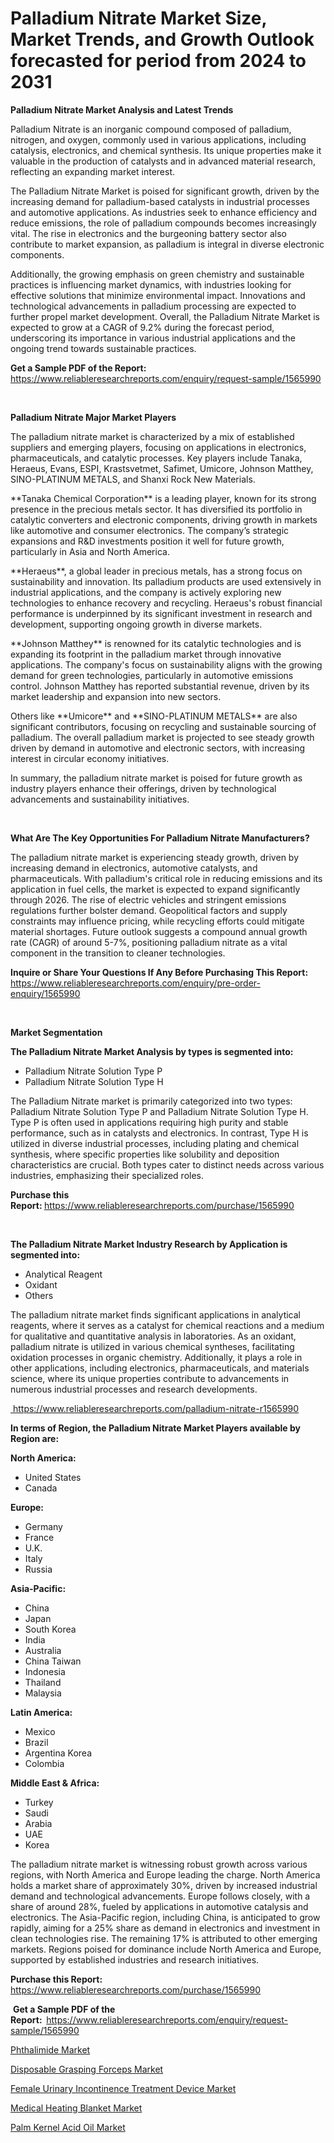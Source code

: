 <p><h1>Palladium Nitrate Market Size, Market Trends, and Growth Outlook forecasted for period from 2024 to 2031</h1></p><p><strong>Palladium Nitrate Market Analysis and Latest Trends</strong></p>
<p><p>Palladium Nitrate is an inorganic compound composed of palladium, nitrogen, and oxygen, commonly used in various applications, including catalysis, electronics, and chemical synthesis. Its unique properties make it valuable in the production of catalysts and in advanced material research, reflecting an expanding market interest.</p><p>The Palladium Nitrate Market is poised for significant growth, driven by the increasing demand for palladium-based catalysts in industrial processes and automotive applications. As industries seek to enhance efficiency and reduce emissions, the role of palladium compounds becomes increasingly vital. The rise in electronics and the burgeoning battery sector also contribute to market expansion, as palladium is integral in diverse electronic components.</p><p>Additionally, the growing emphasis on green chemistry and sustainable practices is influencing market dynamics, with industries looking for effective solutions that minimize environmental impact. Innovations and technological advancements in palladium processing are expected to further propel market development. Overall, the Palladium Nitrate Market is expected to grow at a CAGR of 9.2% during the forecast period, underscoring its importance in various industrial applications and the ongoing trend towards sustainable practices.</p></p>
<p><strong>Get a Sample PDF of the Report:&nbsp;</strong> <a href="https://www.reliableresearchreports.com/enquiry/request-sample/1565990?utm_campaign=40&utm_medium=2&utm_source=Github&utm_content=ia&utm_term=08112024&utm_id=palladium-nitrate">https://www.reliableresearchreports.com/enquiry/request-sample/1565990</a></p>
<p>&nbsp;</p>
<p><strong>Palladium Nitrate Major Market Players</strong></p>
<p><p>The palladium nitrate market is characterized by a mix of established suppliers and emerging players, focusing on applications in electronics, pharmaceuticals, and catalytic processes. Key players include Tanaka, Heraeus, Evans, ESPI, Krastsvetmet, Safimet, Umicore, Johnson Matthey, SINO-PLATINUM METALS, and Shanxi Rock New Materials.</p><p>**Tanaka Chemical Corporation** is a leading player, known for its strong presence in the precious metals sector. It has diversified its portfolio in catalytic converters and electronic components, driving growth in markets like automotive and consumer electronics. The company’s strategic expansions and R&D investments position it well for future growth, particularly in Asia and North America.</p><p>**Heraeus**, a global leader in precious metals, has a strong focus on sustainability and innovation. Its palladium products are used extensively in industrial applications, and the company is actively exploring new technologies to enhance recovery and recycling. Heraeus's robust financial performance is underpinned by its significant investment in research and development, supporting ongoing growth in diverse markets.</p><p>**Johnson Matthey** is renowned for its catalytic technologies and is expanding its footprint in the palladium market through innovative applications. The company's focus on sustainability aligns with the growing demand for green technologies, particularly in automotive emissions control. Johnson Matthey has reported substantial revenue, driven by its market leadership and expansion into new sectors.</p><p>Others like **Umicore** and **SINO-PLATINUM METALS** are also significant contributors, focusing on recycling and sustainable sourcing of palladium. The overall palladium market is projected to see steady growth driven by demand in automotive and electronic sectors, with increasing interest in circular economy initiatives.</p><p>In summary, the palladium nitrate market is poised for future growth as industry players enhance their offerings, driven by technological advancements and sustainability initiatives.</p></p>
<p>&nbsp;</p>
<p><strong>What Are The Key Opportunities For Palladium Nitrate Manufacturers?</strong></p>
<p><p>The palladium nitrate market is experiencing steady growth, driven by increasing demand in electronics, automotive catalysts, and pharmaceuticals. With palladium's critical role in reducing emissions and its application in fuel cells, the market is expected to expand significantly through 2026. The rise of electric vehicles and stringent emissions regulations further bolster demand. Geopolitical factors and supply constraints may influence pricing, while recycling efforts could mitigate material shortages. Future outlook suggests a compound annual growth rate (CAGR) of around 5-7%, positioning palladium nitrate as a vital component in the transition to cleaner technologies.</p></p>
<p><strong>Inquire or Share Your Questions If Any Before Purchasing This Report:</strong> <a href="https://www.reliableresearchreports.com/enquiry/pre-order-enquiry/1565990?utm_campaign=40&utm_medium=2&utm_source=Github&utm_content=ia&utm_term=08112024&utm_id=palladium-nitrate">https://www.reliableresearchreports.com/enquiry/pre-order-enquiry/1565990</a></p>
<p>&nbsp;</p>
<p><strong>Market Segmentation</strong></p>
<p><strong>The Palladium Nitrate Market Analysis by types is segmented into:</strong></p>
<p><ul><li>Palladium Nitrate Solution Type P</li><li>Palladium Nitrate Solution Type H</li></ul></p>
<p><p>The Palladium Nitrate market is primarily categorized into two types: Palladium Nitrate Solution Type P and Palladium Nitrate Solution Type H. Type P is often used in applications requiring high purity and stable performance, such as in catalysts and electronics. In contrast, Type H is utilized in diverse industrial processes, including plating and chemical synthesis, where specific properties like solubility and deposition characteristics are crucial. Both types cater to distinct needs across various industries, emphasizing their specialized roles.</p></p>
<p><strong>Purchase this Report:&nbsp;</strong><a href="https://www.reliableresearchreports.com/purchase/1565990?utm_campaign=40&utm_medium=2&utm_source=Github&utm_content=ia&utm_term=08112024&utm_id=palladium-nitrate">https://www.reliableresearchreports.com/purchase/1565990</a></p>
<p>&nbsp;</p>
<p><strong>The Palladium Nitrate Market Industry Research by Application is segmented into:</strong></p>
<p><ul><li>Analytical Reagent</li><li>Oxidant</li><li>Others</li></ul></p>
<p><p>The palladium nitrate market finds significant applications in analytical reagents, where it serves as a catalyst for chemical reactions and a medium for qualitative and quantitative analysis in laboratories. As an oxidant, palladium nitrate is utilized in various chemical syntheses, facilitating oxidation processes in organic chemistry. Additionally, it plays a role in other applications, including electronics, pharmaceuticals, and materials science, where its unique properties contribute to advancements in numerous industrial processes and research developments.</p></p>
<p><a href="https://www.reliableresearchreports.com/palladium-nitrate-r1565990?utm_campaign=40&utm_medium=2&utm_source=Github&utm_content=ia&utm_term=08112024&utm_id=palladium-nitrate">&nbsp;https://www.reliableresearchreports.com/palladium-nitrate-r1565990</a></p>
<p><strong>In terms of Region, the Palladium Nitrate Market Players available by Region are:</strong></p>
<p>
    <p> <strong> North America: </strong>
        <ul>
            <li>United States</li>
            <li>Canada</li>
        </ul>
        </p> 
    <p> <strong> Europe: </strong>
        <ul>
            <li>Germany</li>
            <li>France</li>
            <li>U.K.</li>
            <li>Italy</li>
            <li>Russia</li>
        </ul>
        </p> 
    <p> <strong> Asia-Pacific: </strong>
        <ul>
            <li>China</li>
            <li>Japan</li>
            <li>South Korea</li>
            <li>India</li>
            <li>Australia</li>
            <li>China Taiwan</li>
            <li>Indonesia</li>
            <li>Thailand</li>
            <li>Malaysia</li>
        </ul>
        </p> 
    <p> <strong> Latin America: </strong>
        <ul>
            <li>Mexico</li>
            <li>Brazil</li>
            <li>Argentina Korea</li>
            <li>Colombia</li>
        </ul>
        </p> 
    <p> <strong> Middle East & Africa: </strong>
        <ul>
            <li>Turkey</li>
            <li>Saudi</li>
            <li>Arabia</li>
            <li>UAE</li>
            <li>Korea</li>
        </ul>
    </p>
    </p>
<p><p>The palladium nitrate market is witnessing robust growth across various regions, with North America and Europe leading the charge. North America holds a market share of approximately 30%, driven by increased industrial demand and technological advancements. Europe follows closely, with a share of around 28%, fueled by applications in automotive catalysis and electronics. The Asia-Pacific region, including China, is anticipated to grow rapidly, aiming for a 25% share as demand in electronics and investment in clean technologies rise. The remaining 17% is attributed to other emerging markets. Regions poised for dominance include North America and Europe, supported by established industries and research initiatives.</p></p>
<p><strong>Purchase this Report: </strong><a href="https://www.reliableresearchreports.com/purchase/1565990?utm_campaign=40&utm_medium=2&utm_source=Github&utm_content=ia&utm_term=08112024&utm_id=palladium-nitrate">https://www.reliableresearchreports.com/purchase/1565990</a></p>
<p>&nbsp;<strong>Get a Sample PDF of the Report:&nbsp;&nbsp;</strong><a href="https://www.reliableresearchreports.com/enquiry/request-sample/1565990?utm_campaign=40&utm_medium=2&utm_source=Github&utm_content=ia&utm_term=08112024&utm_id=palladium-nitrate">https://www.reliableresearchreports.com/enquiry/request-sample/1565990</a></p>
<p><strong></strong></p>
<p><p><a href="https://github.com/darcy8m10dupre/Market-Research-Report-List-1/blob/main/phthalimide-market.md?utm_campaign=40&utm_medium=2&utm_source=Github&utm_content=ia&utm_term=08112024&utm_id=palladium-nitrate">Phthalimide Market</a></p><p><a href="https://issuu.com/reportprime-2/docs/disposable-grasping-forceps-market-_0b8fd5f03408f5?utm_campaign=40&utm_medium=2&utm_source=Github&utm_content=ia&utm_term=08112024&utm_id=palladium-nitrate">Disposable Grasping Forceps Market</a></p><p><a href="https://issuu.com/reportprime-2/docs/female-urinary-incontinence-treatme_f5077c71953897?utm_campaign=40&utm_medium=2&utm_source=Github&utm_content=ia&utm_term=08112024&utm_id=palladium-nitrate">Female Urinary Incontinence Treatment Device Market</a></p><p><a href="https://issuu.com/reportprime-2/docs/medical-heating-blanket-market-size_6cbbfede0c5842?utm_campaign=40&utm_medium=2&utm_source=Github&utm_content=ia&utm_term=08112024&utm_id=palladium-nitrate">Medical Heating Blanket Market</a></p><p><a href="https://github.com/michaelhall412/Market-Research-Report-List-1/blob/main/palm-kernel-acid-oil-market.md?utm_campaign=40&utm_medium=2&utm_source=Github&utm_content=ia&utm_term=08112024&utm_id=palladium-nitrate">Palm Kernel Acid Oil Market</a></p></p>
